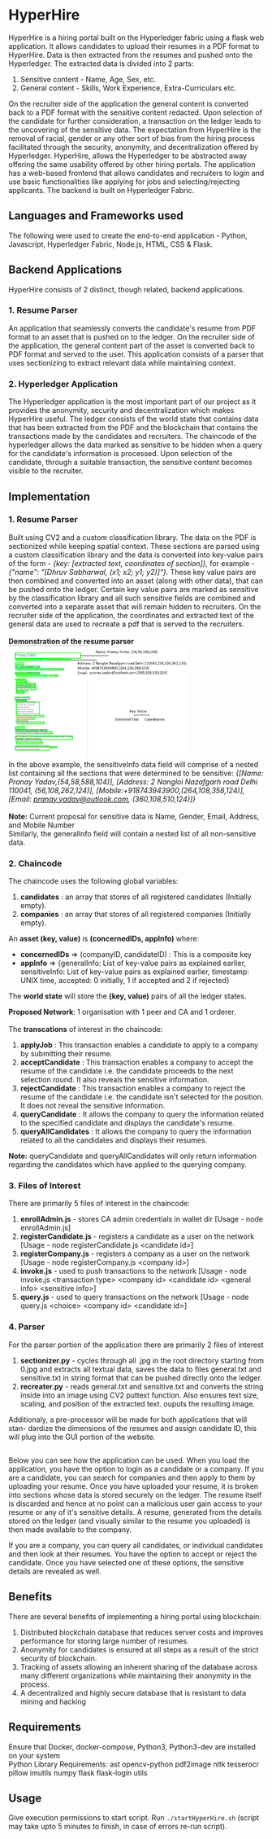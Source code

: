 # HyperHire
HyperHire is a hiring portal built on the Hyperledger fabric using a flask web application. It allows candidates to upload their resumes in a PDF format to HyperHire. Data is then extracted from the resumes and pushed onto the Hyperledger. The extracted data is divided into 2 parts:
<ol>
<li> Sensitive content - Name, Age, Sex, etc.
<li> General content - Skills, Work Experience, Extra-Curriculars etc.
</ol>
On the recruiter side of the application the general content is converted back to a PDF format with the sensitive content redacted. Upon selection of the candidate for further consideration, a transaction on the ledger leads to the uncovering of the sensitive data. The expectation from HyperHire is the removal of racial, gender or any other sort of bias from the hiring process facilitated through the security, anonymity, and decentralization offered by Hyperledger. HyperHire, allows the Hyperledger to be abstracted away offering the same usability offered by other hiring portals. The application has a web-based frontend that allows candidates and recruiters to login and use basic functionalities like applying for jobs and selecting/rejecting applicants. The backend is built on Hyperledger Fabric.

## Languages and Frameworks used
The following were used to create the end-to-end application - Python, Javascript, Hyperledger Fabric, Node.js, HTML, CSS & Flask.

## Backend Applications
HyperHire consists of 2 distinct, though related, backend applications.
### 1. Resume Parser
An application that seamlessly converts the candidate's resume from PDF format to an asset that is pushed on to the ledger. On the recruiter side of the application, the general content part of the asset is converted back to PDF format and served to the user. This application consists of a parser that uses sectionizing to extract relevant data while maintaining context.
### 2. Hyperledger Application
The Hyperledger application is the most important part of our project as it provides the anonymity, security and decentralization which makes HyperHire useful. The ledger consists of the world state that contains data that has been extracted from the PDF and the blockchain that contains the transactions made by the candidates and recruiters. The chaincode of the hyperledger allows the data marked as sensitive to be hidden when a query for the candidate's information is processed. Upon selection of the candidate, through a suitable transaction, the sensitive content becomes visible to the recruiter.

## Implementation
### 1. Resume Parser
Built using CV2 and a custom classification library. The data on the PDF is sectionized while keeping spatial context. These sections are parsed using a custom classification library and the data is converted into key-value pairs of the form - <em>{key: [extracted text, coordinates of section]}</em>, for example - <em>{"name": "[Dhruv Sabharwal, (x1; x2; y1; y2)]"}</em>. These key value pairs are then combined and converted into an asset (along with other data), that can be pushed onto the ledger. Certain key value pairs are marked as sensitive by the classification library and all such sensitive fields are combined and converted into a separate asset that will remain hidden to recruiters. On the recruiter side of the application, the coordinates and extracted text of the general data are used to recreate a pdf that is served to the recruiters.<br><br>
<strong> Demonstration of the resume parser </strong> <br>
<img src="images/parser_sample.png" alt="parser-image" width="70%"> <br>
In the above example, the sensitiveInfo data field will comprise of a nested list containing all the sections that were determined to be sensitive:
<em>{[Name: Pranay Yadav,(54,58,588,104)], [Address: 2 Nangloi Nazafgarh road Delhi 110041, (56,108,262,124)], [Mobile:+918743943900,(264,108,358,124)],[Email: pranay.yadav@outlook.com, (360,108,510,124)]}</em> <br><br>
<b>Note:</b> Current proposal for sensitive data is Name, Gender, Email, Address, and Mobile Number <br>
Similarly, the generalInfo field will contain a nested list of all non-sensitive data.

### 2. Chaincode
The chaincode uses the following global variables:
<ol>
  <li><b>candidates</b> : an array that stores <candidateID> of all registered candidates (Initially empty).
  <li><b>companies</b> : an array that stores <companyID> of all registered companies (Initially empty).
</ol>
An <b> asset (key, value)</b> is <b>(concernedIDs, appInfo)</b> where:<br>
<ul>
  <li><b>concernedIDs</b> &#8658 (companyID, candidateID) : This is a composite key
  <li><b>appInfo</b> &#8658 {generalInfo: List of key-value pairs as explained earlier, sensitiveInfo: List of key-value pairs as explained earlier, timestamp: UNIX time, accepted: 0 initially, 1 if accepted and 2 if rejected}
</ul>
The <b>world state</b> will store the <b>(key, value)</b> pairs of all the ledger states.<br>

<b>Proposed Network</b>: 1 organisation with 1 peer and CA and 1 orderer.<br><br>
The <b>transcations</b> of interest in the chaincode:
<ol>
  <li><b>applyJob</b> : This transaction enables a candidate to apply to a company by submitting their resume.
  <li><b>acceptCandidate</b> : This transaction enables a company to accept the resume of the candidate i.e. the candidate proceeds to the next selection round. It also reveals the sensitive information.
  <li><b>rejectCandidate</b> : This transaction enables a company to reject the resume of the candidate i.e. the candidate isn't selected for the position. It does not reveal the sensitive information.
  <li><b>queryCandidate</b> : It allows the company to query the information related to the specified candidate and displays the candidate's resume.
  <li><b>queryAllCandidates</b> : It allows the company to query the information related to all the candidates and displays their resumes.
</ol>
<b>Note:</b> queryCandidate and queryAllCandidates will only return information regarding the candidates which have applied to the querying company.<br>

### 3. Files of Interest
There are primarily 5 files of interest in the chaincode:
<ol>
  <li><b>enrollAdmin.js</b> - stores CA admin credentials in wallet dir [Usage - node enrollAdmin.js]
  <li><b>registerCandidate.js</b> - registers a candidate as a user on the network [Usage - node registerCandidate.js &lt;candidate id&gt;]
  <li><b>registerCompany.js</b> - registers a company as a user on the network [Usage - node registerCompany.js &lt;company id&gt;]
  <li><b>invoke.js</b> - used to push transactions to the network [Usage - node invoke.js &lt;transaction type&gt; &lt;company id&gt; &lt;candidate id&gt; &lt;general info&gt; &lt;sensitive info&gt;]
  <li><b>query.js</b> - used to query transactions on the network [Usage - node query.js &lt;choice&gt; &lt;company id&gt; &lt;candidate id&gt;]
</ol>
    
### 4. Parser
For the parser portion of the application there are primarily 2 files of interest
<ol>
  <li><b>sectionizer.py</b> - cycles through all .jpg in the root directory starting from 0.jpg and extracts all textual data, saves the data to files general.txt and sensitive.txt in string format that can be pushed directly onto the ledger.
  <li><b>recreater.py</b> - reads general.txt and sensitive.txt and converts the string inside into an image using CV2 puttext function. Also ensures text size, scaling, and position of the extracted text. ouputs the resulting image. 
</ol>
Additionaly, a pre-processor will be made for both applications that will stan- dardize the dimensions of the resumes and assign candidate ID, this will plug into the GUI portion of the website.

## 
Below you can see how the application can be used. When you load the application, you have the option to login as a candidate or a company. If you are a candidate, you can search for companies and then apply to them by uploading your resume. Once you have uploaded your resume, it is broken into sections whose data is stored securely on the ledger. The resume itself is discarded and hence at no point can a malicious user gain access to your resume or any of it's sensitive details. A resume, generated from the details stored on the ledger (and visually similar to the resume you uploaded) is then made available to the company.



If you are a company, you can query all candidates, or individual candidates and then look at their resumes. You have the option to accept or reject the candidate. Once you have selected one of these options, the sensitive details are revealed as well. 

## Benefits
There are several benefits of implementing a hiring portal using blockchain:
<ol>
  <li>Distributed blockchain database that reduces server costs and improves performance for storing large number of resumes.
  <li>Anonymity for candidates is ensured at all steps as a result of the strict security of blockchain.
  <li>Tracking of assets allowing an inherent sharing of the database across many different organizations while maintaining their anonymity in the process.
  <li>A decentralized and highly secure database that is resistant to data mining and hacking
</ol>

## Requirements
Ensure that Docker, docker-compose, Python3, Python3-dev are installed on your system <br>
Python Library Requirements: ast opencv-python pdf2image nltk tesserocr pillow imutils numpy flask flask-login utils

## Usage
Give execution permissions to start script. Run <code>./startHyperHire.sh</code> (script may take upto 5 minutes to finish, in case of errors re-run script).

